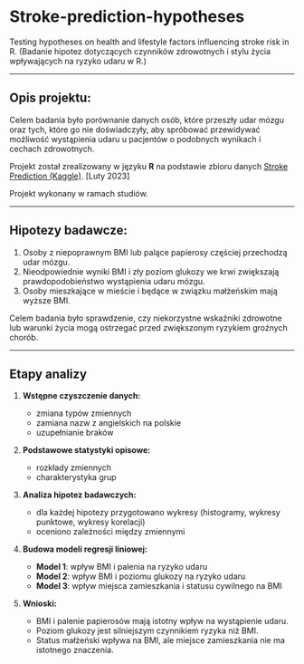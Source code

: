 # Stroke-prediction-hypotheses
Testing hypotheses on health and lifestyle factors influencing stroke risk in R. (Badanie hipotez dotyczących czynników zdrowotnych i stylu życia wpływających na ryzyko udaru w R.)

---

## Opis projektu:
Celem badania było porównanie danych osób, które przeszły udar mózgu oraz tych, które go nie doświadczyły, aby spróbować przewidywać możliwość wystąpienia udaru u pacjentów o podobnych wynikach i cechach zdrowotnych.  

Projekt został zrealizowany w języku **R** na podstawie zbioru danych [Stroke Prediction (Kaggle)](https://www.kaggle.com/datasets/fedesoriano/stroke-prediction-dataset). [Luty 2023]

Projekt wykonany w ramach studiów.

---

## Hipotezy badawcze:
1. Osoby z niepoprawnym BMI lub palące papierosy częściej przechodzą udar mózgu.  
2. Nieodpowiednie wyniki BMI i zły poziom glukozy we krwi zwiększają prawdopodobieństwo wystąpienia udaru mózgu.  
3. Osoby mieszkające w mieście i będące w związku małżeńskim mają wyższe BMI.  

Celem badania było sprawdzenie, czy niekorzystne wskaźniki zdrowotne lub warunki życia mogą ostrzegać przed zwiększonym ryzykiem groźnych chorób.  

---

## Etapy analizy
1. **Wstępne czyszczenie danych:**  
   - zmiana typów zmiennych  
   - zamiana nazw z angielskich na polskie 
   - uzupełnianie braków

2. **Podstawowe statystyki opisowe:**  
   - rozkłady zmiennych
   - charakterystyka grup

3. **Analiza hipotez badawczych:**  
   - dla każdej hipotezy przygotowano wykresy (histogramy, wykresy punktowe, wykresy korelacji)
   - oceniono zależności między zmiennymi 

4. **Budowa modeli regresji liniowej:**  
   - **Model 1**: wpływ BMI i palenia na ryzyko udaru
   - **Model 2**: wpływ BMI i poziomu glukozy na ryzyko udaru  
   - **Model 3**: wpływ miejsca zamieszkania i statusu cywilnego na BMI

5. **Wnioski:**  
   - BMI i palenie papierosów mają istotny wpływ na wystąpienie udaru.  
   - Poziom glukozy jest silniejszym czynnikiem ryzyka niż BMI.
   - Status małżeński wpływa na BMI, ale miejsce zamieszkania nie ma istotnego znaczenia.  
